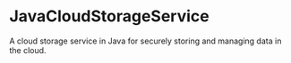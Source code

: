 # JavaCloudStorageService
A cloud storage service in Java for securely storing and managing data in the cloud.
